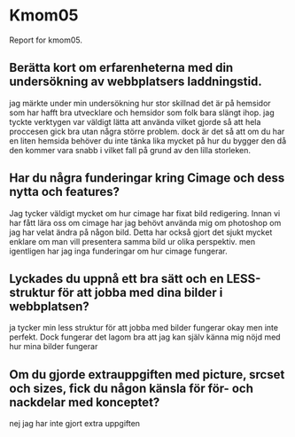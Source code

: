 Kmom05
===============================

Report for kmom05.
<h2>Berätta kort om erfarenheterna med din undersökning av webbplatsers laddningstid.</h2>
<p>jag märkte under min undersökning hur stor skillnad det är på hemsidor som har hafft bra utvecklare och hemsidor som folk bara slängt ihop.
jag tyckte verktygen var väldigt lätta att använda vilket gjorde så att hela proccesen gick bra utan några större problem. dock är det så
att om du har en liten hemsida behöver du inte tänka lika mycket på hur du bygger den då den kommer vara snabb i vilket fall på grund av den lilla storleken.
</p>

<h2>Har du några funderingar kring Cimage och dess nytta och features?</h2>
<p>Jag tycker väldigt mycket om hur cimage har fixat bild redigering. Innan vi har fått lära oss om cimage har jag behövt använda mig om photoshop om jag har velat ändra på någon bild.
Detta har också gjort det sjukt mycket enklare om man vill presentera samma bild ur olika perspektiv. men igentligen har jag inga funderingar om hur cimage fungerar.</p>

<h2>Lyckades du uppnå ett bra sätt och en LESS-struktur för att jobba med dina bilder i webbplatsen?</h2>
<p>ja tycker min less struktur för att jobba med bilder fungerar okay men inte perfekt. Dock fungerar det lagom bra att jag kan själv känna mig nöjd med hur mina bilder fungerar</p>

<h2>Om du gjorde extrauppgiften med picture, srcset och sizes, fick du någon känsla för för- och nackdelar med konceptet?</h2>
<p> nej jag har inte gjort extra uppgiften</p>
